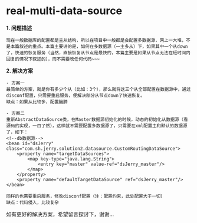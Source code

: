 # **real-multi-data-source**

**1. 问题描述**

    现在一般数据库的配置都是主从结构，所以在项目中一般都是会配置多数据源，网上一大堆，不是本篇叙述的重点。本篇主要讲的是，如何在多数据源（一主多从）下，如果其中一个从down了，快速的恢复服务（当然，直接恢复从节点是最快的，本篇主要是如果从节点无法在短时间内回复的情况下叙述的），而不需要改任何代码~~~

**2. 解决方案**

    - 方案一
    最简单的方案，就是你有多少个从（比如：3个），那么就将这三个从全部配置在数据源中，通过disconf配置，只需要重启服务，便解决部分从节点down了快速恢复。  
    缺点：如果从比较多，配置臃肿  
    
    - 方案二
    重新AbstractDataSource类，在Master数据源初始化的时候，动态的初始化从数据源（看源码的实现，一目了然），这样就不需要配置多数据源了，只需要在xml配置主和默认的数据源了，如下：
    <!--db数据源-->
    <bean id="dsJerry" class="com.sh.jerry.solution2.datasource.CustomRoutingDataSource">
        <property name="targetDataSources">
            <map key-type="java.lang.String">
                <entry key="master" value-ref="dsJerry_master"/>
            </map>
        </property>
        <property name="defaultTargetDataSource" ref="dsJerry_master"/>
    </bean>
    
    同样的也需要重启服务，修改disconf配置（注：配置约束，此处配置大于一切）  
    缺点：代码侵入，比较复杂
    
如有更好的解决方案，希望留言探讨下，谢谢...